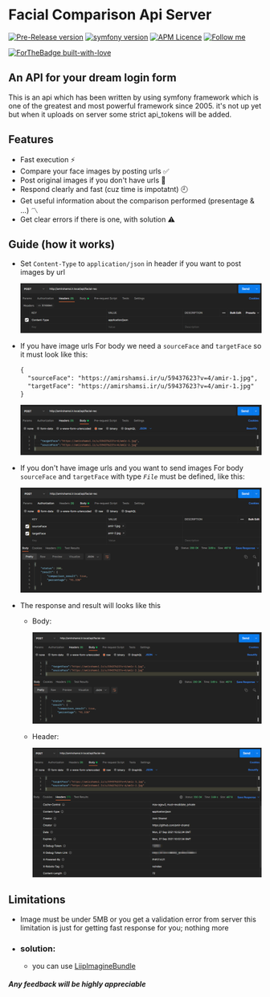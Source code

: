 # Facial Comparison Api Server

[![Pre-Release version](https://img.shields.io/github/v/release/amir-shamsi/facial-comparison-api-server?style=flat-square)](https://github.com/Amir-Shamsi/facial-comparison-api-server)
[![symfony version](https://img.shields.io/badge/symfony-%5E5.3-purple?style=flat-square)](https://symfony.com/)
[![APM Licence](https://img.shields.io/badge/licence-CC0-geen?style=flat-square)](LICENSE)
[![Follow me](https://img.shields.io/github/followers/amir-shamsi?label=follow%20me&style=flat-square)](https://github.com/amir-shamsi)

[![ForTheBadge built-with-love](http://ForTheBadge.com/images/badges/built-with-love.svg)](https://github.com/Amir-Shamsi)

## An API for your dream login form

This is an api which has been written by using symfony framework which is one of the greatest and most powerful framework since 2005.
it's not up yet but when it uploads on server some strict api_tokens will be added.
<br>


## Features

- Fast execution ⚡
- Compare your face images by posting urls ✅
- Post original images if you don't have urls 👥
- Respond clearly and fast (cuz time is impotatnt) 🕘
- Get useful information about the comparison performed (presentage & ...) 〽
- Get clear errors if there is one, with solution ⚠

## Guide (how it works)
- Set `Content-Type` to `application/json` in header if you want to post images by url

  ![fscs-0](/public/assets/img/fscs-0.png)
  
- If you have image urls For body we need a `sourceFace` and `targetFace` so it must look like this:
  ```
  {
    "sourceFace": "https://amirshamsi.ir/u/59437623?v=4/amir-1.jpg",
    "targetFace": "https://amirshamsi.ir/u/59437623?v=4/amir-1.jpg"
  }
  ```
  
  ![fscs-4](/public/assets/img/fscs-4.png)
  
- If you don't have image urls and you want to send images For body  `sourceFace` and `targetFace` with type *`File`* must be defined, like this:

  ![fscs-4](/public/assets/img/fscs-3.png)
  
- The response and result will looks like this
  - Body:
  
    ![fscs-1](/public/assets/img/fscs-1.png)
    
  - Header:
  
    ![fscs-2](/public/assets/img/fscs-2.png)

## Limitations
- Image must be under 5MB or you get a validation error from server this limitation is just for getting fast response for you; nothing more
- ### solution:
  - you can use [LiipImagineBundle](https://github.com/liip/LiipImagineBundle)

##### Any feedback will be highly appreciable
